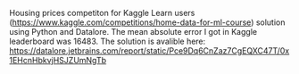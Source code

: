 Housing prices competiton for Kaggle Learn users (https://www.kaggle.com/competitions/home-data-for-ml-course) solution using Python and Datalore.
The mean absolute error I got in Kaggle leaderboard was 16483.
The solution is avalible here: 
https://datalore.jetbrains.com/report/static/Pce9Dq6CnZaz7CgEQXC47T/0x1EHcnHbkvjHSJZUmNgTb
